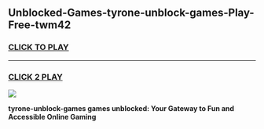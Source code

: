 
## Unblocked-Games-tyrone-unblock-games-Play-Free-twm42
<h3>
<a href="https://premium76.site?title=tyrone-unblock-games&ref=10A">CLICK TO PLAY</a></h3>
<hr>

<h3>
<a href="https://premium76.site?title=tyrone-unblock-games&ref=10A">CLICK 2 PLAY</a>
  
</h3>

<a href="https://premium76.site?title=tyrone-unblock-games&ref=10A"><img src="https://clearcache.store/games.png"></a>


**tyrone-unblock-games games unblocked: Your Gateway to Fun and Accessible Online Gaming**
